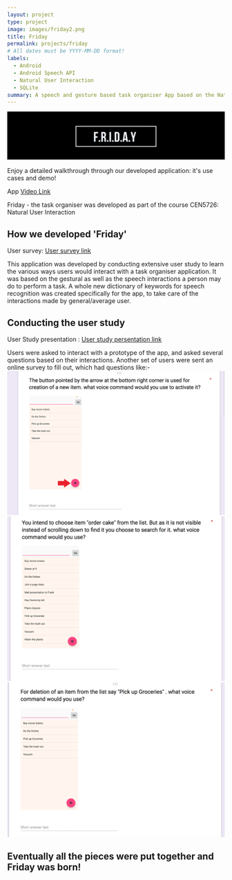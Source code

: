 ```yaml
---
layout: project
type: project
image: images/friday2.png
title: Friday
permalink: projects/friday
# All dates must be YYYY-MM-DD format!
labels:
  - Android
  - Android Speech API
  - Natural User Interaction
  - SQLite
summary: A speech and gesture based task organiser App based on the Natural User Interaction methodologies and surveys
---
```


<img class="ui image" src="../images/fridayheader.png">

Enjoy a detailed walkthrough through our developed application: it's use cases and demo!

App [Video Link](https://www.youtube.com/watch?v=oFvKx148R0E)
<div class="ui embed" data-source="youtube" data-id="oFvKx148R0E" >
</div>

Friday - the task organiser was developed as part of the course CEN5726: Natural User Interaction

## How we developed 'Friday'

User survey: [User survey link](https://docs.google.com/forms/d/14Z8ojrB_L2o6NfSiPg_PTUCGWdoFgKKl_jc2LB8gmLY/edit)

This application was developed by conducting extensive user study to learn the various ways users would interact with a task organiser application. It was based on the gestural as well as the speech interactions a person may do to perform a task.
A whole new dictionary of keywords for speech recognition was created specifically for the app, to take care of the interactions made by general/average user.

## Conducting the user study
User Study presentation : [User study persentation link](https://docs.google.com/presentation/d/1oGPNu3mvny32ylAmwHBT37zBb4viN44Dky4AwqEJ7Mo/edit#slide=id.p)

Users were asked to interact with a prototype of the app, and asked several questions based on their interactions.
Another set of users were sent an online survey to fill out, which had questions like:-
<img class="ui image" src="../images/fridayq1.png">
<img class="ui image" src="../images/fridayq2.png">
<img class="ui image" src="../images/fridayq3.png">



## Eventually all the pieces were put together and Friday was born!
